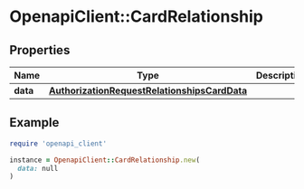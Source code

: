 # OpenapiClient::CardRelationship

## Properties

| Name | Type | Description | Notes |
| ---- | ---- | ----------- | ----- |
| **data** | [**AuthorizationRequestRelationshipsCardData**](AuthorizationRequestRelationshipsCardData.md) |  |  |

## Example

```ruby
require 'openapi_client'

instance = OpenapiClient::CardRelationship.new(
  data: null
)
```

